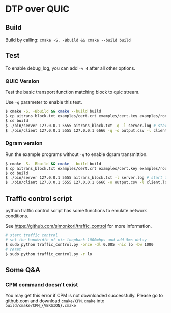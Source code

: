 # DTP over QUIC

## Build

Build by calling: 
`cmake -S. -Bbuild && cmake --build build`

## Test

To enable debug_log, you can add `-v 4` after all other options.

### QUIC Version

Test the basic transport function matching block to quic stream.

Use `-q` parameter to enable this test.

```sh
$ cmake -S. -Bbuild && cmake --build build
$ cp aitrans_block.txt examples/cert.crt examples/cert.key examples/rootca.crt ./build
$ cd build
$ ./bin/server 127.0.0.1 5555 aitrans_block.txt -q -l server.log # start the server
$ ./bin/client 127.0.0.1 5555 127.0.0.1 6666 -q -o output.csv -l client.log # start the client
```

### Dgram version

Run the example programs without `-q` to enable dgram transmittion.

```sh
$ cmake -S. -Bbuild && cmake --build build
$ cp aitrans_block.txt examples/cert.crt examples/cert.key examples/rootca.crt ./build
$ cd build
$ ./bin/server 127.0.0.1 5555 aitrans_block.txt -l server.log # start the server
$ ./bin/client 127.0.0.1 5555 127.0.0.1 6666 -o output.csv -l client.log # start the client
```

## Traffic control script

python traffic control script has some functions to emulate network conditions.

See https://github.com/simonkorl/traffic_control for more information.

```sh
# start traffic control
# set the bandwidth of nic loopback 1000mbps and add 5ms delay
$ sudo python traffic_control.py -once -dl 0.005 -nic lo -bw 1000
# reset
$ sudo python traffic_control.py -r lo
```

## Some Q&A

### CPM command doesn't exist

You may get this error if CPM is not downloaded successfully. Please go to github.com and download `cmake/CPM.cmake` into `build/cmake/CPM_{VERSION}.cmake`